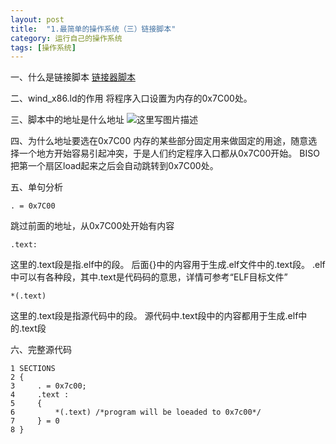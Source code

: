 ```yaml
---
layout: post
title:  "1.最简单的操作系统（三）链接脚本"
category: 运行自己的操作系统
tags: [操作系统]
---
```



一、什么是链接脚本
[链接器脚本](http://blog.sina.com.cn/s/blog_62b1ea5d0100lxib.html)

二、wind_x86.ld的作用
将程序入口设置为内存的0x7C00处。

三、脚本中的地址是什么地址
![这里写图片描述](http://img.blog.csdn.net/20150516121157914)

四、为什么地址要选在0x7C00
内存的某些部分固定用来做固定的用途，随意选择一个地方开始容易引起冲突，于是人们约定程序入口都从0x7C00开始。
BISO把第一个扇区load起来之后会自动跳转到0x7C00处。

五、单句分析

```
. = 0x7C00
```
跳过前面的地址，从0x7C00处开始有内容

```
.text:
```
这里的.text段是指.elf中的段。
后面{}中的内容用于生成.elf文件中的.text段。
.elf中可以有各种段，其中.text是代码码的意思，详情可参考“ELF目标文件”

```
*(.text)
```
这里的.text段是指源代码中的段。
源代码中.text段中的内容都用于生成.elf中的.text段

六、完整源代码

```
1 SECTIONS  
2 {  
3     . = 0x7c00;  
4     .text :  
5     {  
6         *(.text) /*program will be loeaded to 0x7c00*/  
7     } = 0  
8 }
```

